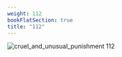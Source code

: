```yaml
---
weight: 112
bookFlatSection: true
title: "112"
---
```


![cruel_and_unusual_punishment 112 ](../../jpg/cup_112.jpg)


